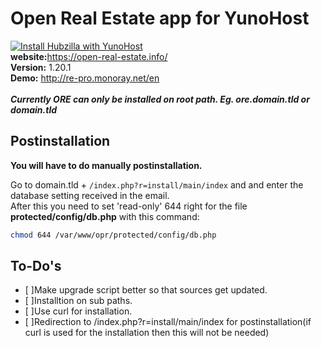 # Open Real Estate app for YunoHost
[![Install Hubzilla with YunoHost](https://install-app.yunohost.org/install-with-yunohost.png)](https://install-app.yunohost.org/?app=ore)
<br>
<b>website:</b>https://open-real-estate.info/ <br>
<b>Version:</b> 1.20.1 <br>
<b>Demo:</b> http://re-pro.monoray.net/en <br><br>
<b> *******Currently ORE can only be installed on root path. Eg. ore.domain.tld or domain.tld******* </b>

## Postinstallation
<b>You will have to do manually postinstallation.</b>

Go to domain.tld + `/index.php?r=install/main/index` and and enter the database setting received in the email.<br>
After this you need to set 'read-only' 644 right for the file <b>protected/config/db.php</b> with this command:
```bash
chmod 644 /var/www/opr/protected/config/db.php
```
## To-Do's
- [ ]Make upgrade script better so that sources get updated.
- [ ]Installtion on sub paths.
- [ ]Use curl for installation.
- [ ]Redirection to /index.php?r=install/main/index for postinstallation(if curl is used for the installation then this will not be needed)
